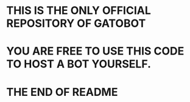 # THIS IS THE ONLY OFFICIAL REPOSITORY OF GATOBOT
#
#
#
# YOU ARE FREE TO USE THIS CODE TO HOST A BOT YOURSELF.
# THE END OF README

